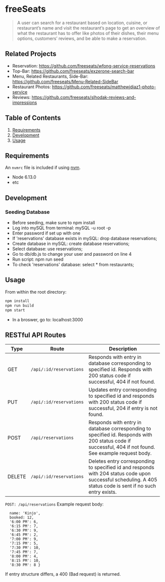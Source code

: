 # freeSeats

> A user can search for a restaurant based on location, cuisine, or restaurant’s name and visit the restaurant’s page to get an overview of what the restaurant has to offer like photos of their dishes, their menu options, customers’ reviews, and be able to make a reservation.

## Related Projects

  - Reservation: https://github.com/freeseats/wfong-service-reservations
  - Top-Bar: https://github.com/freeseats/exzerone-search-bar
  - Menu, Related Restaurants, Side-Bar: https://github.com/freeseats/Menu-Related-SideBar
  - Restaurant Photos: https://github.com/freeseats/matthewjdiaz1-photo-service
  - Reviews: https://github.com/freeseats/slhodak-reviews-and-impressions

## Table of Contents

1. [Requirements](#requirements)
1. [Development](#development)
1. [Usage](#Usage)

## Requirements

An `nvmrc` file is included if using [nvm](https://github.com/creationix/nvm).

- Node 6.13.0
- etc

## Development

### Seeding Database
- Before seeding, make sure to npm install
- Log into mySQL from terminal: mySQL -u root -p
- Enter password if set up with one
- If 'reservations' database exists in mySQL: drop database reservations;
- Create database in mySQL: create database reservations;
- Select database: use reservations;
- Go to db/db.js to change your user and password on line 4
- Run script:
npm run seed
- To check 'reservations' database: select * from restaurants;

## Usage

From within the root directory:
```sh
npm install
npm run build
npm start
```
- In a broswer, go to: localhost:3000

## RESTful API Routes

| Type  | Route | Description |
| ------------- | ------------- |------------- |
| GET  | ```/api/:id/reservations```  | Responds with entry in database corresponding to specified id. Responds with 200 status code if successful, 404 if not found. |
| PUT  | ```/api/:id/reservations```  | Updates entry corresponding to specified id and responds with 200 status code if successful, 204 if entry is not found. |
| POST  | ```/api/reservations```  | Responds with entry in database corresponding to specified id. Responds with 200 status code if successful, 404 if not found. See example request body. |
| DELETE  | ```/api/:id/reservations```  | Deletes entry corresponding to specified id and responds with 204 status code upon successful scheduling. A 405 status code is sent if no such entry exists. |

```POST: /api/reservations```
Example request body:

```{ id: 1,
  name: 'Kinjo',
  booked: 12,
  '6:00 PM': 6,
  '6:15 PM': 7,
  '6:30 PM': 9,
  '6:45 PM': 2,
  '7:00 PM': 9,
  '7:15 PM': 5,
  '7:30 PM': 10,
  '7:45 PM': 7,
  '8:00 PM': 4,
  '8:15 PM': 10,
  '8:30 PM': 8 }
  ```

If entry structure differs, a 400 (Bad request) is returned.
